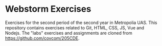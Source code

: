 # Webstorm Exercises
Exercises for the second period of the second year in Metropolia UAS.
This repository contains exercises related to Git, HTML, CSS, JS, Vue and Nodejs.
The "labs" exercises and assignments are cloned from https://github.com/covcom/205CDE.
